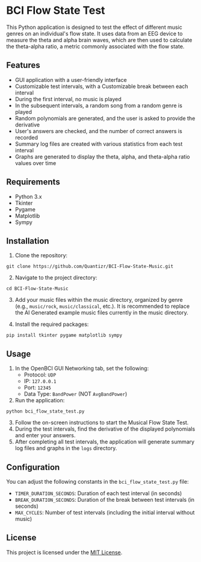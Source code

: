 # BCI Flow State Test

This Python application is designed to test the effect of different music genres on an individual's flow state. It uses data from an EEG device to measure the theta and alpha brain waves, which are then used to calculate the theta-alpha ratio, a metric commonly associated with the flow state.

## Features

- GUI application with a user-friendly interface
- Customizable test intervals, with a Customizable break between each interval
- During the first interval, no music is played
- In the subsequent intervals, a random song from a random genre is played
- Random polynomials are generated, and the user is asked to provide the derivative
- User's answers are checked, and the number of correct answers is recorded
- Summary log files are created with various statistics from each test interval
- Graphs are generated to display the theta, alpha, and theta-alpha ratio values over time

## Requirements

- Python 3.x
- Tkinter
- Pygame
- Matplotlib
- Sympy

## Installation

1. Clone the repository:

```
git clone https://github.com/Quantizr/BCI-Flow-State-Music.git
```

2. Navigate to the project directory:

```
cd BCI-Flow-State-Music
```

3. Add your music files within the music directory, organized by genre (e.g., `music/rock`, `music/classical`, etc.). It is recommended to replace the AI Generated example music files currently in the music directory.

4. Install the required packages:

```
pip install tkinter pygame matplotlib sympy
```

## Usage

1. In the OpenBCI GUI Networking tab, set the following:
    - Protocol: `UDP`
    - IP: `127.0.0.1`
    - Port: `12345`
    - Data Type: `BandPower` (NOT `AvgBandPower`)
2. Run the application:

```
python bci_flow_state_test.py
```

3. Follow the on-screen instructions to start the Musical Flow State Test.
4. During the test intervals, find the derivative of the displayed polynomials and enter your answers.
5. After completing all test intervals, the application will generate summary log files and graphs in the `logs` directory.

## Configuration

You can adjust the following constants in the `bci_flow_state_test.py` file:

- `TIMER_DURATION_SECONDS`: Duration of each test interval (in seconds)
- `BREAK_DURATION_SECONDS`: Duration of the break between test intervals (in seconds)
- `MAX_CYCLES`: Number of test intervals (including the initial interval without music)

## License

This project is licensed under the [MIT License](LICENSE).
